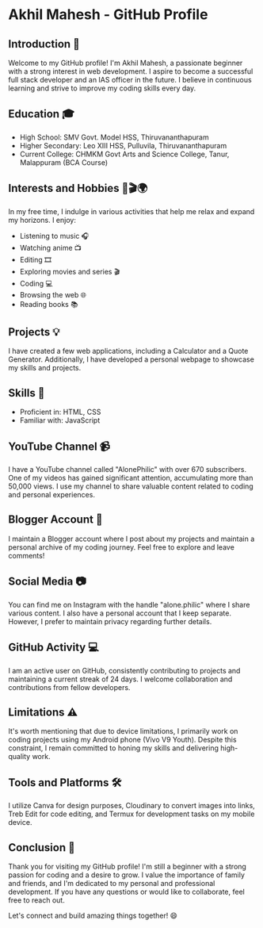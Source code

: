 # Akhil Mahesh - GitHub Profile

## Introduction 👋

Welcome to my GitHub profile! I'm Akhil Mahesh, a passionate beginner with a strong interest in web development. I aspire to become a successful full stack developer and an IAS officer in the future. I believe in continuous learning and strive to improve my coding skills every day.

## Education 🎓

- High School: SMV Govt. Model HSS, Thiruvananthapuram
- Higher Secondary: Leo XIII HSS, Pulluvila, Thiruvananthapuram
- Current College: CHMKM Govt Arts and Science College, Tanur, Malappuram (BCA Course)

## Interests and Hobbies 🎵🎬🌍

In my free time, I indulge in various activities that help me relax and expand my horizons. I enjoy:
- Listening to music 🎧
- Watching anime 📺
- Editing 🎞️
- Exploring movies and series 🎬
- Coding 💻
- Browsing the web 🌐
- Reading books 📚

## Projects 💡

I have created a few web applications, including a Calculator and a Quote Generator. Additionally, I have developed a personal webpage to showcase my skills and projects.

## Skills 🚀

- Proficient in: HTML, CSS
- Familiar with: JavaScript

## YouTube Channel 📹

I have a YouTube channel called "AlonePhilic" with over 670 subscribers. One of my videos has gained significant attention, accumulating more than 50,000 views. I use my channel to share valuable content related to coding and personal experiences.

## Blogger Account 📝

I maintain a Blogger account where I post about my projects and maintain a personal archive of my coding journey. Feel free to explore and leave comments!

## Social Media 📷

You can find me on Instagram with the handle "alone.philic" where I share various content. I also have a personal account that I keep separate. However, I prefer to maintain privacy regarding further details.

## GitHub Activity 💻

I am an active user on GitHub, consistently contributing to projects and maintaining a current streak of 24 days. I welcome collaboration and contributions from fellow developers.

## Limitations ⚠️

It's worth mentioning that due to device limitations, I primarily work on coding projects using my Android phone (Vivo V9 Youth). Despite this constraint, I remain committed to honing my skills and delivering high-quality work.

## Tools and Platforms 🛠️

I utilize Canva for design purposes, Cloudinary to convert images into links, Treb Edit for code editing, and Termux for development tasks on my mobile device.

## Conclusion 🌟

Thank you for visiting my GitHub profile! I'm still a beginner with a strong passion for coding and a desire to grow. I value the importance of family and friends, and I'm dedicated to my personal and professional development. If you have any questions or would like to collaborate, feel free to reach out.

Let's connect and build amazing things together! 😄

<!-- Place an animated GIF here to add a fun touch to your profile -->
<!-- ![Coding GIF](#insert_gif_url_here) -->
